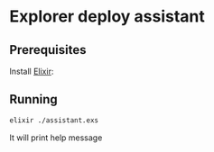# Explorer deploy assistant

## Prerequisites

Install [Elixir](https://elixir-lang.org/install.html):

## Running

```bash
elixir ./assistant.exs
```

It will print help message
